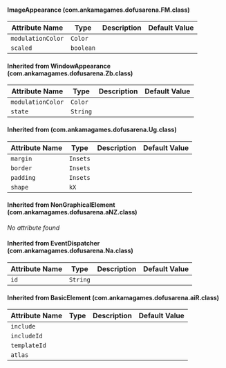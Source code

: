#### ImageAppearance (com.ankamagames.dofusarena.FM.class)

| Attribute Name | Type | Description | Default Value |
|-----|----|---|---|
|``modulationColor``|``Color``|        |        |
|``scaled``|``boolean``|        |        |
#### Inherited from WindowAppearance (com.ankamagames.dofusarena.Zb.class)

| Attribute Name | Type | Description | Default Value |
|-----|----|---|---|
|``modulationColor``|``Color``|        |        |
|``state``|``String``|        |        |
#### Inherited from  (com.ankamagames.dofusarena.Ug.class)

| Attribute Name | Type | Description | Default Value |
|-----|----|---|---|
|``margin``|``Insets``|        |        |
|``border``|``Insets``|        |        |
|``padding``|``Insets``|        |        |
|``shape``|``kX``|        |        |
#### Inherited from NonGraphicalElement (com.ankamagames.dofusarena.aNZ.class)

*No attribute found*
#### Inherited from EventDispatcher (com.ankamagames.dofusarena.Na.class)

| Attribute Name | Type | Description | Default Value |
|-----|----|---|---|
|``id``|``String``|        |        |
#### Inherited from BasicElement (com.ankamagames.dofusarena.aiR.class)

| Attribute Name | Type | Description | Default Value |
|-----|----|---|---|
|``include``||        |        |# 0
|``includeId``||        |        |# 0
|``templateId``||        |        |# 0
|``atlas``||        |        |# 0
